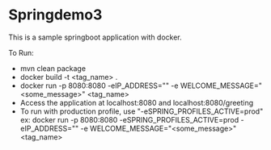 # Springdemo3

This is a sample springboot application with docker. 

To Run: 
- mvn clean package 
- docker build -t <tag_name> . 
- docker run -p 8080:8080 -eIP_ADDRESS="<value1>" -e WELCOME_MESSAGE="<some_message>" <tag_name>
- Access the application at localhost:8080 and localhost:8080/greeting
- To run with production profile, use "-eSPRING_PROFILES_ACTIVE=prod"
  ex: docker run -p 8080:8080 -eSPRING_PROFILES_ACTIVE=prod -eIP_ADDRESS="<value1>" -e WELCOME_MESSAGE="<some_message>" <tag_name>
  